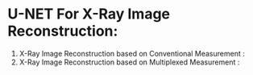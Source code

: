 # U-NET For X-Ray Image Reconstruction:

1) X-Ray Image Reconstruction based on Conventional Measurement : 
2) X-Ray Image Reconstruction based on Multiplexed Measurement : 
